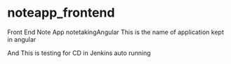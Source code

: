 # noteapp_frontend
Front End Note App
notetakingAngular
This is the name of application kept in angular

And This is testing for CD in Jenkins auto running
